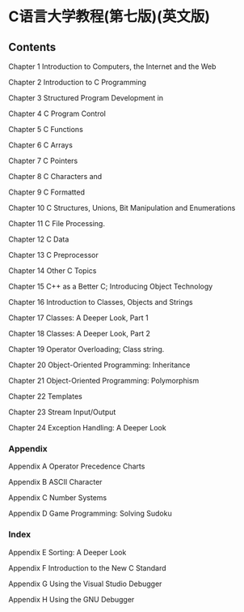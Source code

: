 # C语言大学教程(第七版)(英文版)



## Contents

Chapter 1     Introduction to Computers, the Internet and the Web

Chapter 2     Introduction to C Programming

Chapter 3     Structured Program Development in 

Chapter 4     C Program Control

Chapter 5     C Functions

Chapter 6     C Arrays

Chapter 7     C Pointers

Chapter 8     C Characters and 

Chapter 9     C Formatted 

Chapter 10     C Structures, Unions, Bit Manipulation and Enumerations

Chapter 11     C File Processing.

Chapter 12      C Data 

Chapter 13      C Preprocessor

Chapter 14     Other C Topics

Chapter 15     C++ as a Better C; Introducing Object Technology

Chapter 16     Introduction to Classes, Objects and Strings

Chapter 17      Classes: A Deeper Look, Part 1

Chapter 18     Classes: A Deeper Look, Part 2

Chapter 19      Operator Overloading; Class string.

Chapter 20      Object-Oriented Programming: Inheritance

Chapter 21     Object-Oriented Programming: Polymorphism

Chapter 22     Templates

Chapter 23     Stream Input/Output

Chapter 24     Exception Handling: A Deeper Look

### Appendix 

Appendix A     Operator Precedence     Charts

Appendix B     ASCII Character 

Appendix C     Number Systems

Appendix D     Game Programming: Solving Sudoku

### Index

Appendix E     Sorting: A Deeper Look

Appendix F     Introduction to the New C Standard

Appendix G     Using the Visual Studio Debugger

Appendix H     Using the GNU Debugger
